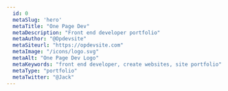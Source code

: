 ```yaml
---
  id: 0
  metaSlug: 'hero'
  metaTitle: "One Page Dev"
  metaDescription: "Front end developer portfolio"
  metaAuthor: "@Opdevsite"
  metaSiteurl: "https://opdevsite.com"
  metaImage: "/icons/logo.svg"
  metaAlt: "One Page Dev Logo"
  metaKeywords: "front end developer, create websites, site portfolio"
  metaType: "portfolio"
  metaTwitter: "@Jack"
---
```

